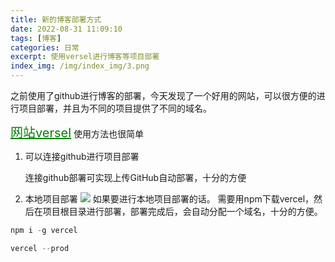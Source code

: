 ```yaml
---
title: 新的博客部署方式
date: 2022-08-31 11:09:10
tags: [博客]
categories: 日常
excerpt: 使用versel进行博客等项目部署
index_img: /img/index_img/3.png
---
```


之前使用了github进行博客的部署，今天发现了一个好用的网站，可以很方便的进行项目部署，并且为不同的项目提供了不同的域名。

<a class="btn" target="_blank" rel="noopener" style="font-size:20px; color: green" href="https://vercel.com/dashboard" title="github">网站versel</a>
使用方法也很简单
1. 可以连接github进行项目部署

    连接github部署可实现上传GitHub自动部署，十分的方便

2. 本地项目部署
![](1.png)
如果要进行本地项目部署的话。
需要用npm下载vercel，然后在项目根目录进行部署，部署完成后，会自动分配一个域名，十分的方便。
```powershell
npm i -g vercel
```
```powershell
vercel --prod
```